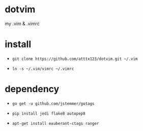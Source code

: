 dotvim
======

my .vim &amp; .vimrc

install
======


* ```git clone https://github.com/atttx123/dotvim.git ~/.vim```

* ```ln -s ~/.vim/vimrc ~/.vimrc```

dependency
======

* `go get -u github.com/jstemmer/gotags`

* `pip install jedi flake8 autopep8`

* `apt-get install exuberant-ctags ranger`
